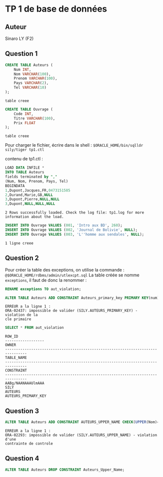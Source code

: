 # TP 1 de base de données

## Auteur
Sinaro LY (F2)

## Question 1
```sql
CREATE TABLE Auteurs (
    Num INT,
    Nom VARCHAR(100),
    Prenom VARCHAR(100),
    Pays VARCHAR(2),
    Tel VARCHAR(10)
); 
```

```log
table creee
```

```sql
CREATE TABLE Ouvrage (
    Code INT,
    Titre VARCHAR(100),
    Prix FLOAT
); 
```

```log
table creee
```

Pour charger le fichier, écrire dans le shell : 
`$ORACLE_HOME/bin/sqlldr sily/tiger tp1.ctl`

contenu de tp1.ctl :

```sql
LOAD DATA INFILE *
INTO TABLE Auteurs
fields terminated by ","
(Num, Nom, Prenom, Pays, Tel)
BEGINDATA
1,Dupont,Jacques,FR,0473151585
2,Durand,Marie,GB,NULL
3,Dupont,Pierre,NULL,NULL
3,Dupont,NULL,NULL,NULL
```

```
2 Rows successfully loaded. Check the log file: tp1.log for more information about the load.
```

```sql
INSERT INTO Ouvrage VALUES (001, 'Intro aux BD', 260);
INSERT INTO Ouvrage VALUES (002, 'Journal de Bolivie', NULL);
INSERT INTO Ouvrage VALUES (003, 'L''homme aux sendales', NULL);
```

```log
1 ligne creee
```

## Question 2
Pour créer la table des exceptions, on utilise la commande : `@$ORACLE_HOME/rdbms/admin/utlexcpt.sql`
La table créée se nomme `exceptions`, il faut de donc la renommer :

```sql
RENAME exceptions TO aut_violation;
```

```sql
ALTER TABLE Auteurs ADD CONSTRAINT Auteurs_primary_key PRIMARY KEY(num) EXCEPTIONS INTO exceptions;
```

```log
ERREUR a la ligne 1 :
ORA-02437: impossible de valider (SILY.AUTEURS_PRIMARY_KEY) - violation de la
cle primaire
```

```sql
SELECT * FROM aut_violation
```

```log
ROW_ID
------------------
OWNER
--------------------------------------------------------------------------------
TABLE_NAME
--------------------------------------------------------------------------------
CONSTRAINT
--------------------------------------------------------------------------------
AABg/NAANAAAUlmAAA
SILY
AUTEURS
AUTEURS_PRIMARY_KEY
```

## Question 3

```sql
ALTER TABLE Auteurs ADD CONSTRAINT AUTEURS_UPPER_NAME CHECK(UPPER(Nom)=Nom ) EXCEPTIONS INTO aut_violation;
```

```log
ERREUR a la ligne 1 :
ORA-02293: impossible de valider (SILY.AUTEURS_UPPER_NAME) - violation d'une
contrainte de controle
```

## Question 4

```sql
ALTER TABLE Auteurs DROP CONSTRAINT Auteurs_Upper_Name;
```
